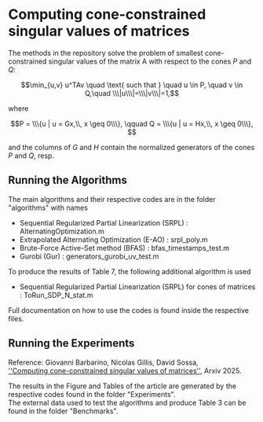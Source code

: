 # Computing cone-constrained singular values of matrices

The methods in the repository solve the problem of smallest cone-constrained singular values of the matrix A with respect to the cones $P$ and $Q$: 

$$\min_{u,v} u^TAv \quad \text{ such that } \quad u \in P, \quad v \in Q,\quad  \\\|u\\\|=\\\|v\\\|=1,$$   

where

$$P = \\\{u | u = Gx,\\, x \geq 0\\\}, \qquad Q = \\\{u | u = Hx,\\, x \geq 0\\\}, $$

and the columns of $G$ and $H$ contain the normalized generators of the cones $P$ and $Q$, resp. 


## Running the Algorithms

The main algorithms and their respective codes are in the folder "algorithms" with names

 -  Sequential Regularized Partial Linearization (SRPL) :  AlternatingOptimization.m
 -  Extrapolated Alternating Optimization (E-AO) :  srpl_poly.m
 -  Brute-Force Active-Set method (BFAS) :  bfas_timestamps_test.m
 -  Gurobi (Gur) :  generators_gurobi_uv_test.m
 
 To produce the results of Table 7, the following additional algorithm is used
 
 -  Sequential Regularized Partial Linearization (SRPL) for cones of matrices : ToRun_SDP_N_stat.m
 
 Full documentation on how to use the codes is found inside the respective files.
 
## Running the Experiments

Reference: Giovanni Barbarino, Nicolas Gillis, David Sossa, <br>
<a href="https://arxiv.org/abs/2504.04069">''Computing cone-constrained singular values of matrices''</a>, Arxiv 2025. 
 
 The results in the Figure and Tables of the article are generated by the respective codes found in the folder "Experiments". <br>
 The external data used to test the algorithms and produce Table 3 can be found in the folder "Benchmarks".
 
 
 
 

 
 
